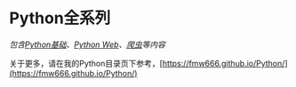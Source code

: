 # Python全系列
*包含[Python基础](https://github.com/fmw666/Python/tree/master/Python)、[Python Web](https://github.com/fmw666/Python/tree/master/Python%20Flask)、[爬虫]()等内容*

关于更多，请在我的Python目录页下参考，[https://fmw666.github.io/Python/](https://fmw666.github.io/Python/)
